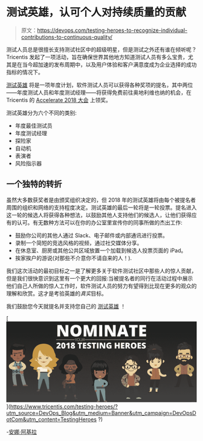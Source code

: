 # 测试英雄，认可个人对持续质量的贡献

> 原文：<https://devops.com/testing-heroes-to-recognize-individual-contributions-to-continuous-quality/>

测试人员总是很擅长支持测试社区中的超级明星，但是测试之外还有谁在倾听呢？Tricentis 发起了一项活动，旨在确保世界其他地方知道测试人员有多么宝贵，尤其是在当今超加速的发布周期中，以及用户体验和客户满意度成为企业选择的成功指标的情况下。

[测试英雄](https://www.tricentis.com/testing-heroes/) 将是一项年度计划，软件测试人员可以获得各种奖项的提名，其中两位——年度测试人员和年度测试经理——将获得免费前往奥地利维也纳的机会，在 Tricentis 的 [Accelerate 2018 大会](https://accelerate.tricentis.com/vienna/) 上领奖。

测试英雄分为六个不同的类别:

*   年度最佳测试员
*   年度测试经理
*   探险家
*   自动机
*   表演者
*   风险指示器

## **一个独特的转折**

虽然大多数获奖者是由颁奖组织决定的，但 2018 年的测试英雄将由每个被提名者周围的组织和网络的支持程度决定。测试英雄的最后一轮将是一轮投票。提名进入这一轮的候选人将获得各种想法，以鼓励其他人支持他们的候选人，让他们获得应有的认可。有无数种方法可以在你的办公室里宣传你的同事所做的杰出工作:

*   鼓励你公司的其他人通过 Slack、电子邮件或内部通讯进行投票。
*   录制一个简短的竞选风格的视频，通过社交媒体分享。
*   在休息室、厨房或其他公共区域放置一个加载到候选人投票页面的 iPad。
*   挨家挨户的游说(对那些不介意你不请自来的人！).

我们这次活动的最初目标之一是了解更多关于软件测试社区中那些人的惊人贡献，但是我们很快意识到这里有一个更大的回报:当被提名者的同行在活动过程中展示他们自己人所做的惊人工作时，软件测试人员的努力有望得到比现在更多的观众的理解和欣赏。这才是考验英雄的*真实*目标。

我们鼓励您今天就提名并支持您自己的 [测试英雄](https://www.tricentis.com/testing-heroes/) ！

[![](img/da356f935e27e005c8c453f8de662e55.png)](https://www.tricentis.com/testing-heroes/?utm_source=DevOps_Blog&utm_medium=Banner&utm_campaign=DevOpsDotCom&utm_content=TestingHeroes  ?)

-[安娜·阿基拉](https://devops.com/author/ananda-akela/)